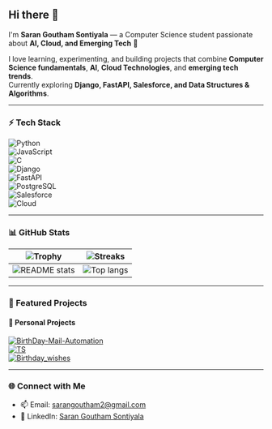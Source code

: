 ## Hi there 👋  
I'm **Saran Goutham Sontiyala** — a Computer Science student passionate about **AI, Cloud, and Emerging Tech** 🚀  

I love learning, experimenting, and building projects that combine **Computer Science fundamentals**, **AI**, **Cloud Technologies**, and **emerging tech trends**.  
Currently exploring **Django, FastAPI, Salesforce, and Data Structures & Algorithms**.  

---

### ⚡ Tech Stack  
![Python](https://img.shields.io/badge/-Python-3776AB?logo=python&logoColor=white&style=flat)  
![JavaScript](https://img.shields.io/badge/-JavaScript-F7DF1E?logo=javascript&logoColor=black&style=flat)  
![C](https://img.shields.io/badge/-C-A8B9CC?logo=c&logoColor=black&style=flat)  
![Django](https://img.shields.io/badge/-Django-092E20?logo=django&logoColor=white&style=flat)  
![FastAPI](https://img.shields.io/badge/-FastAPI-009688?logo=fastapi&logoColor=white&style=flat)  
![PostgreSQL](https://img.shields.io/badge/-PostgreSQL-336791?logo=postgresql&logoColor=white&style=flat)  
![Salesforce](https://img.shields.io/badge/-Salesforce-00A1E0?logo=salesforce&logoColor=white&style=flat)  
![Cloud](https://img.shields.io/badge/-Cloud_Computing-4285F4?logo=googlecloud&logoColor=white&style=flat)  

---

### 📊 GitHub Stats  

| ![Trophy](https://github-profile-trophy.vercel.app/?username=SaranGoutham&theme=onedark) | ![Streaks](https://github-readme-streak-stats.herokuapp.com?user=SaranGoutham&theme=onedark) |
| --- | --- |
| ![README stats](https://github-readme-stats.vercel.app/api?username=SaranGoutham&layout=compact&count_private=true&show_icons=true&include_all_commits=true&theme=onedark) | ![Top langs](https://github-readme-stats.vercel.app/api/top-langs/?username=SaranGoutham&layout=compact&langs_count=10&theme=onedark) |

---

### 🚀 Featured Projects  

#### 🔹 Personal Projects  
[![BirthDay-Mail-Automation](https://github-readme-stats.vercel.app/api/pin/?username=SaranGoutham&repo=BirthDay-Mail-Automation&show_owner=true&theme=onedark)](https://github.com/SaranGoutham/BirthDay-Mail-Automation)  
[![TS](https://github-readme-stats.vercel.app/api/pin/?username=SaranGoutham&repo=TS&show_owner=true&theme=onedark)](https://github.com/SaranGoutham/TS)  
[![Birthday_wishes](https://github-readme-stats.vercel.app/api/pin/?username=SaranGoutham&repo=Birthday_wishes&show_owner=true&theme=onedark)](https://github.com/SaranGoutham/Birthday_wishes)  

<!--  
#### 🔹 Contributions (commented out since they are not yours)  
[![COGE](https://github-readme-stats.vercel.app/api/pin/?username=NrdyBhu1&repo=COGE&show_owner=true&theme=onedark)](https://github.com/NrdyBhu1/COGE)  
[![BFZip](https://github-readme-stats.vercel.app/api/pin/?username=NrdyBhu1&repo=BFZip&show_owner=true&theme=onedark)](https://github.com/NrdyBhu1/BFZip)  
[![PYMon](https://github-readme-stats.vercel.app/api/pin/?username=NrdyBhu1&repo=py-mon&show_owner=true&theme=onedark)](https://github.com/NrdyBhu1/py-mon)  
[![The2020CoderBot](https://github-readme-stats.vercel.app/api/pin/?username=NrdyBhu1&repo=The2020CoderBot&show_owner=true&theme=onedark)](https://github.com/NrdyBhu1/The2020CoderBot)  
[![DotFiles](https://github-readme-stats.vercel.app/api/pin/?username=NrdyBhu1&repo=dotfiles&show_owner=true&theme=onedark)](https://github.com/NrdyBhu1/dotfiles)  
-->

---

### 🌐 Connect with Me  
- 📫 Email: [sarangoutham2@gmail.com](mailto:sarangoutham2@gmail.com)  
- 💼 LinkedIn: [Saran Goutham Sontiyala](https://in.linkedin.com/in/sontiyala-saran-goutham)